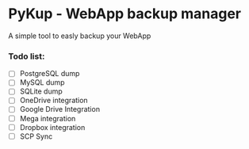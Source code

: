 # PyKup - WebApp backup manager

A simple tool to easly backup your WebApp

### Todo list:
- [ ] PostgreSQL dump
- [ ] MySQL dump
- [ ] SQLite dump
- [ ] OneDrive integration
- [ ] Google Drive Integration
- [ ] Mega integration
- [ ] Dropbox integration
- [ ] SCP Sync
